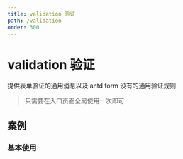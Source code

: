 ```yaml
---
title: validation 验证
path: /validation
order: 300
---
```


# validation 验证

提供表单验证的通用消息以及 antd form 没有的通用验证规则

> 只需要在入口页面全局使用一次即可

## 案例

### 基本使用

<code src="./validation/demo/demo1.tsx" />
